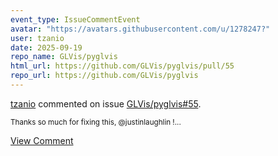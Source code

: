 ```yaml
---
event_type: IssueCommentEvent
avatar: "https://avatars.githubusercontent.com/u/1278247?"
user: tzanio
date: 2025-09-19
repo_name: GLVis/pyglvis
html_url: https://github.com/GLVis/pyglvis/pull/55
repo_url: https://github.com/GLVis/pyglvis
---
```


<a href='https://github.com/tzanio' target='_blank'>tzanio</a> commented on issue <a href='https://github.com/GLVis/pyglvis/pull/55' target='_blank'>GLVis/pyglvis#55</a>.

<small>Thanks so much for fixing this, @justinlaughlin !...</small>

<a href='https://github.com/GLVis/pyglvis/pull/55' target='_blank'>View Comment</a>